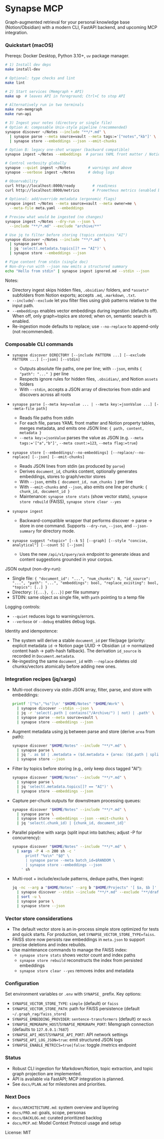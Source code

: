 # Synapse MCP

Graph-augmented retrieval for your personal knowledge base (Notion/Obsidian) with a modern CLI, FastAPI backend, and upcoming MCP integration.

### Quickstart (macOS)

Prereqs: Docker Desktop, Python 3.10+, `uv` package manager.

```bash
# 1) Install dev deps
make install-dev

# Optional: type checks and lint
make lint

# 2) Start services (Memgraph + API)
make up  # leaves API in foreground; Ctrl+C to stop API

# Alternatively run in two terminals
make run-memgraph
make run-api

# 3) Ingest your notes (directory or single file)
# Option A: composable Unix-style pipeline (recommended)
synapse discover ~/Notes --include "**/*.md" \
  | synapse parse --meta source=vault --meta tags:='["notes","kb"]' \
  | synapse store --embeddings --json --emit-chunks

# Option B: legacy one-shot wrapper (backward compatible)
synapse ingest ~/Notes --embeddings  # parses YAML front matter / Notion property tables

# Control verbosity globally
synapse --quiet ingest ~/Notes        # warnings and above
synapse --verbose ingest ~/Notes      # debug logs

# Observability
curl http://localhost:8000/ready        # readiness
curl http://localhost:8000/metrics      # Prometheus metrics (enabled by default)

# Optional: add/override metadata (ergonomic flags)
synapse ingest ~/Notes --meta source=vault --meta owner=me \
  --meta-file meta.yaml --embeddings

# Preview what would be ingested (no changes)
synapse ingest ~/Notes --dry-run --json \
  --include "**/*.md" --exclude "archive/**"

# Use jq to filter before storing (topics contains "AI")
synapse discover ~/Notes --include "**/*.md" \
  | synapse parse \
  | jq 'select(.metadata.topics[]? == "AI")' \
  | synapse store --embeddings --json

# Pipe content from stdin (single doc)
# Non-dry-run with --json now emits a structured summary
echo "Hello from stdin" | synapse ingest ignored.md --stdin --json
```

Notes:
- Directory ingest skips hidden files, `.obsidian/` folders, and `*assets*` subfolders from Notion exports; accepts `.md`, `.markdown`, `.txt`.
- `--include`/`--exclude` let you filter files using glob patterns relative to the input path.
- `--embeddings` enables vector embeddings during ingestion (defaults off). When off, only graph+topics are stored; when on, semantic search is enabled.
- Re-ingestion mode defaults to replace; use `--no-replace` to append-only (not recommended).

### Composable CLI commands

- `synapse discover DIRECTORY [--include PATTERN ...] [--exclude PATTERN ...] [--json] [--stdin]`
  - Outputs absolute file paths, one per line; with `--json`, emits `{ "path": "..." }` per line
  - Respects ignore rules for hidden files, `.obsidian/`, and Notion `assets` folders
  - With `--stdin`, accepts a JSON array of directories from stdin and discovers across all roots

- `synapse parse [--meta key=value ... | --meta key:=jsonValue ...] [--meta-file path]`
  - Reads file paths from stdin
  - For each file, parses YAML front matter and Notion property tables, merges metadata, and emits one JSON line: `{ path, content, metadata }`
  - `--meta key:=jsonValue` parses the value as JSON (e.g. `--meta tags:='["a","b"]'`, `--meta count:=123`, `--meta flag:=true`)

- `synapse store [--embeddings/--no-embeddings] [--replace/--no-replace] [--json] [--emit-chunks]`
  - Reads JSON lines from stdin (as produced by `parse`)
  - Derives `document_id`, chunks content, optionally generates embeddings, stores to graph/vector stores
  - With `--json`, emits `{ document_id, num_chunks }` per line
  - With `--emit-chunks` and `--json`, also emits one line per chunk: `{ chunk_id, document_id }`
  - Maintenance: `synapse store stats` (show vector stats), `synapse store rebuild` (FAISS), `synapse store clear --yes`

- `synapse ingest`
  - Backward-compatible wrapper that performs discover → parse → store in one command. Supports `--dry-run`, `--json`, and `--json-summary` for directory mode.

- `synapse suggest "<topic>" [--k 5] [--graph] [--style "concise, analytical"] [--count 5] [--json]`
  - Uses the new `/api/v1/query/ask` endpoint to generate ideas and content suggestions grounded in your corpus.

JSON output (non-dry-run):
- Single file: `{ "document_id": "...", "num_chunks": N, "id_source": "...", "path": "...", "embeddings": bool, "replace_existing": bool, "topics": [..] }`
- Directory: `[{...}, {...}]` per file summary
- STDIN: same object as single file, with `path` pointing to a temp file

Logging controls:
- `--quiet` reduces logs to warnings/errors.
- `--verbose` or `--debug` enables debug logs.

Identity and idempotence:
- The system will derive a stable `document_id` per file/page (priority: explicit metadata `id` → Notion page UUID → Obsidian `id` → normalized content hash → path-hash fallback). The derivation `id_source` is recorded in `Document.metadata`.
- Re-ingesting the same `document_id` with `--replace` deletes old chunks/vectors atomically before adding new ones.

### Integration recipes (jq/xargs)

- Multi-root discovery via stdin JSON array, filter, parse, and store with embeddings:

  ```bash
  printf '["%s","%s"]\n' "$HOME/Notes" "$HOME/Work" \
    | synapse discover --stdin --json \
    | jq -r 'select(.path | contains("/Archive/") | not) | .path' \
    | synapse parse --meta source=vault \
    | synapse store --embeddings --json
  ```

- Augment metadata using jq between parse and store (derive `area` from path):

  ```bash
  synapse discover "$HOME/Notes" --include "**/*.md" \
    | synapse parse \
    | jq '. as $d | .metadata = ($d.metadata + {area: ($d.path | split("/") | .[-2])})' \
    | synapse store --json
  ```

- Filter by topics before storing (e.g., only keep docs tagged "AI"):

  ```bash
  synapse discover "$HOME/Notes" --include "**/*.md" \
    | synapse parse \
    | jq 'select(.metadata.topics[]? == "AI")' \
    | synapse store --embeddings --json
  ```

- Capture per-chunk outputs for downstream processing queues:

  ```bash
  synapse discover "$HOME/Notes" --include "**/*.md" \
    | synapse parse \
    | synapse store --embeddings --json --emit-chunks \
    | jq 'select(.chunk_id) | {chunk_id, document_id}'
  ```

- Parallel pipeline with xargs (split input into batches; adjust -P for concurrency):

  ```bash
  synapse discover "$HOME/Notes" --include "**/*.md" \
    | xargs -P 4 -n 200 sh -c '
        printf "%s\n" "$@" \
        | synapse parse --meta batch_id=$RANDOM \
        | synapse store --embeddings --json
      ' sh
  ```

- Multi-root + include/exclude patterns, dedupe paths, then ingest:

  ```bash
  jq -nc --arg a "$HOME/Notes" --arg b "$HOME/Projects" '[ $a, $b ]' \
    | synapse discover --stdin --include "**/*.md" --exclude "**/drafts/**" \
    | sort -u \
    | synapse parse \
    | synapse store --json
  ```

### Vector store considerations

- The default vector store is an in-process simple store optimized for tests and quick starts. For production, set `SYNAPSE_VECTOR_STORE_TYPE=faiss`.
- FAISS store now persists raw embeddings in `meta.json` to support precise deletions and index rebuilds.
- Use maintenance commands to manage the FAISS index:
  - `synapse store stats` shows vector count and index paths
  - `synapse store rebuild` reconstructs the index from persisted embeddings
  - `synapse store clear --yes` removes index and metadata

### Configuration

Set environment variables or `.env` with `SYNAPSE_` prefix. Key options:

- `SYNAPSE_VECTOR_STORE_TYPE`: `simple` (default) or `faiss`
- `SYNAPSE_VECTOR_STORE_PATH`: path for FAISS persistence (default `~/.graph_rag/faiss_store`)
- `SYNAPSE_EMBEDDING_PROVIDER`: `sentence-transformers` (default) or `mock`
- `SYNAPSE_MEMGRAPH_HOST`/`SYNAPSE_MEMGRAPH_PORT`: Memgraph connection (defaults to `127.0.0.1:7687`)
- `SYNAPSE_API_HOST`/`SYNAPSE_API_PORT`: API network settings
- `SYNAPSE_API_LOG_JSON=true`: emit structured JSON logs
- `SYNAPSE_ENABLE_METRICS=true|false`: toggle /metrics endpoint

### Status

- Robust CLI ingestion for Markdown/Notion, topic extraction, and topic graph projection are implemented.
- API is available via FastAPI; MCP integration is planned.
- See `docs/PLAN.md` for milestones and priorities.

### Next Docs

- `docs/ARCHITECTURE.md`: system overview and layering
- `docs/PRD.md`: goals, scope, personas
- `docs/BACKLOG.md`: curated prioritized backlog
- `docs/MCP.md`: Model Context Protocol usage and setup

License: MIT